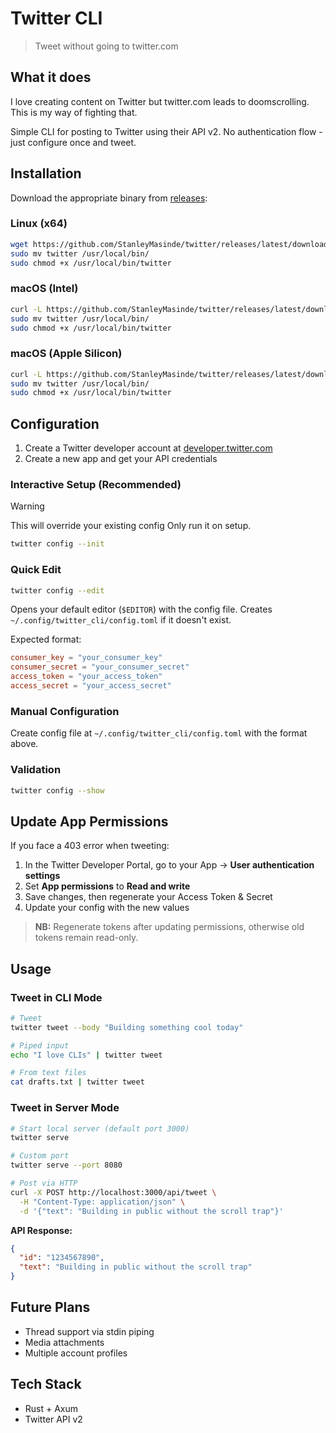 # Twitter CLI
> Tweet without going to twitter.com

## What it does
I love creating content on Twitter but twitter.com leads to doomscrolling. This is my way of fighting that.

Simple CLI for posting to Twitter using their API v2. No authentication flow - just configure once and tweet.

## Installation
Download the appropriate binary from [releases](https://github.com/StanleyMasinde/twitter/releases/latest):

### Linux (x64)
```bash
wget https://github.com/StanleyMasinde/twitter/releases/latest/download/twitter-linux-x64.tar.gz && tar -xzf twitter-linux-x64.tar.gz && rm twitter-linux-x64.tar.gz
sudo mv twitter /usr/local/bin/
sudo chmod +x /usr/local/bin/twitter
```

### macOS (Intel)
```bash
curl -L https://github.com/StanleyMasinde/twitter/releases/latest/download/twitter-darwin-x64.tar.gz | tar -xz
sudo mv twitter /usr/local/bin/
sudo chmod +x /usr/local/bin/twitter
```

### macOS (Apple Silicon)
```bash
curl -L https://github.com/StanleyMasinde/twitter/releases/latest/download/twitter-darwin-arm64.tar.gz | tar -xz
sudo mv twitter /usr/local/bin/
sudo chmod +x /usr/local/bin/twitter
```

## Configuration
1. Create a Twitter developer account at [developer.twitter.com](https://developer.twitter.com)
2. Create a new app and get your API credentials

### Interactive Setup (Recommended)
> [!WARNING]
> This will override your existing config Only run it on setup.

```bash
twitter config --init
```

### Quick Edit
```bash
twitter config --edit
```
Opens your default editor (`$EDITOR`) with the config file. Creates `~/.config/twitter_cli/config.toml` if it doesn't exist.

Expected format:
```toml
consumer_key = "your_consumer_key"
consumer_secret = "your_consumer_secret"
access_token = "your_access_token"
access_secret = "your_access_secret"
```

### Manual Configuration
Create config file at `~/.config/twitter_cli/config.toml` with the format above.

### Validation
```bash
twitter config --show
```

## Update App Permissions
If you face a 403 error when tweeting:

1. In the Twitter Developer Portal, go to your App → **User authentication settings**
2. Set **App permissions** to **Read and write**
3. Save changes, then regenerate your Access Token & Secret
4. Update your config with the new values

> **NB:** Regenerate tokens after updating permissions, otherwise old tokens remain read-only.

## Usage

### Tweet in CLI Mode
```bash
# Tweet
twitter tweet --body "Building something cool today"

# Piped input
echo "I love CLIs" | twitter tweet

# From text files
cat drafts.txt | twitter tweet
```

### Tweet in Server Mode
```bash
# Start local server (default port 3000)
twitter serve

# Custom port
twitter serve --port 8080

# Post via HTTP
curl -X POST http://localhost:3000/api/tweet \
  -H "Content-Type: application/json" \
  -d '{"text": "Building in public without the scroll trap"}'
```

**API Response:**
```json
{
  "id": "1234567890",
  "text": "Building in public without the scroll trap"
}
```

## Future Plans
- Thread support via stdin piping
- Media attachments
- Multiple account profiles

## Tech Stack
- Rust + Axum
- Twitter API v2
